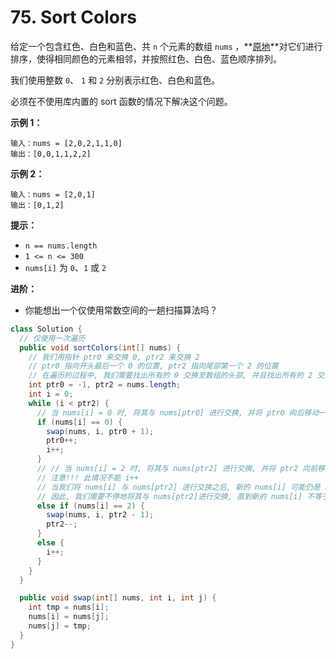 # 75. Sort Colors

给定一个包含红色、白色和蓝色、共 `n` 个元素的数组 `nums` ，**[原地](https://baike.baidu.com/item/原地算法)**对它们进行排序，使得相同颜色的元素相邻，并按照红色、白色、蓝色顺序排列。

我们使用整数 `0`、 `1` 和 `2` 分别表示红色、白色和蓝色。

必须在不使用库内置的 sort 函数的情况下解决这个问题。

 

**示例 1：**

```
输入：nums = [2,0,2,1,1,0]
输出：[0,0,1,1,2,2]
```

**示例 2：**

```
输入：nums = [2,0,1]
输出：[0,1,2]
```

 

**提示：**

-   `n == nums.length`
-   `1 <= n <= 300`
-   `nums[i]` 为 `0`、`1` 或 `2`

 

**进阶：**

-   你能想出一个仅使用常数空间的一趟扫描算法吗？



```java
class Solution {
  // 仅使用一次遍历
  public void sortColors(int[] nums) {
    // 我们用指针 ptr0 来交换 0, ptr2 来交换 2
    // ptr0 指向开头最后一个 0 的位置, ptr2 指向尾部第一个 2 的位置
    // 在遍历的过程中, 我们需要找出所有的 0 交换至数组的头部, 并且找出所有的 2 交换至数组的尾部
    int ptr0 = -1, ptr2 = nums.length;
    int i = 0;
    while (i < ptr2) {
      // 当 nums[i] = 0 时, 将其与 nums[ptr0] 进行交换, 并将 ptr0 向后移动一个位置以便后续使用
      if (nums[i] == 0) {
        swap(nums, i, ptr0 + 1);
        ptr0++;
        i++;
      }
      // // 当 nums[i] = 2 时, 将其与 nums[ptr2] 进行交换, 并将 ptr2 向前移动一个位置以便后续使用
      // 注意!!! 此情况不能 i++
      // 当我们将 nums[i] 与 nums[ptr2] 进行交换之后, 新的 nums[i] 可能仍是 2, 也可能是 0
      // 因此, 我们需要不停地将其与 nums[ptr2]进行交换, 直到新的 nums[i] 不等于 2
      else if (nums[i] == 2) {
        swap(nums, i, ptr2 - 1);
        ptr2--;
      }
      else {
        i++;
      }
    }
  }

  public void swap(int[] nums, int i, int j) {
    int tmp = nums[i];
    nums[i] = nums[j];
    nums[j] = tmp;
  }
}
```

